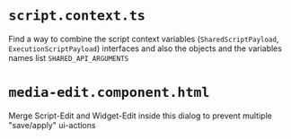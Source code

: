 # `script.context.ts`

Find a way to combine the script context variables (`SharedScriptPayload`, `ExecutionScriptPayload`) interfaces 
and also the objects and the variables names list `SHARED_API_ARGUMENTS` 

# `media-edit.component.html`

Merge Script-Edit and Widget-Edit inside this dialog to prevent multiple "save/apply" ui-actions
